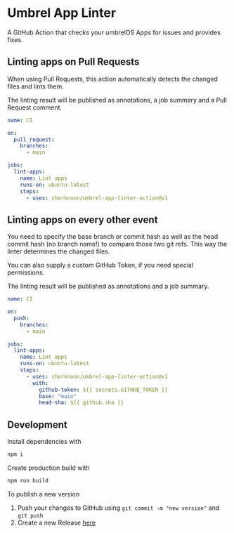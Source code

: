 # Umbrel App Linter

A GitHub Action that checks your umbrelOS Apps for issues and provides fixes.

## Linting apps on Pull Requests

When using Pull Requests, this action automatically detects the changed files and lints them.

The linting result will be published as annotations, a job summary and a Pull Request comment.

```yml
name: CI

on:
  pull_request:
    branches:
      - main

jobs:
  lint-apps:
    name: Lint apps
    runs-on: ubuntu-latest
    steps:
      - uses: sharknoon/umbrel-app-linter-action@v1
```

## Linting apps on every other event

You need to specify the base branch or commit hash as well as the head commit hash (no branch name!)
to compare those two git refs. This way the linter determines the changed files.

You can also supply a custom GitHub Token, if you need special permissions.

The linting result will be published as annotations and a job summary.

```yml
name: CI

on:
  push:
    branches:
      - main

jobs:
  lint-apps:
    name: Lint apps
    runs-on: ubuntu-latest
    steps:
      - uses: sharknoon/umbrel-app-linter-action@v1
        with:
          github-token: ${{ secrets.GITHUB_TOKEN }}
          base: "main"
          head-sha: ${{ github.sha }}
```

## Development

Install dependencies with

```bash
npm i
```

Create production build with

```bash
npm run build
```

To publish a new version

1. Push your changes to GitHub using `git commit -m "new version"` and `git push`
2. Create a new Release [here](https://github.com/sharknoon/umbrel-app-linter-action/releases/new)

